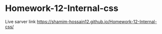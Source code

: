 # Homework-12-Internal-css
Live sarver link https://shamim-hossain12.github.io/Homework-12-Internal-css/
